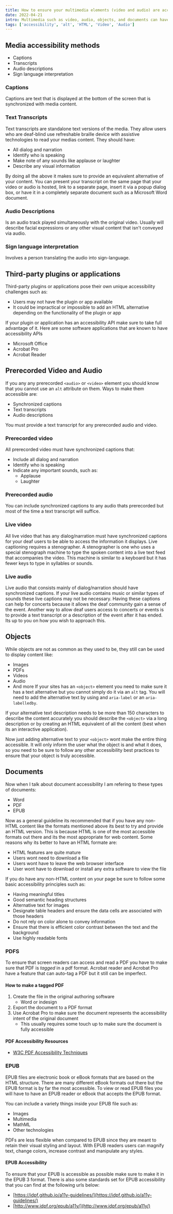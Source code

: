 ```yaml
---
title: How to ensure your multimedia elements (video and audio) are accessible to your users
date: 2022-04-21
intro: Multimedia such as video, audio, objects, and documents can have their own accessibility challenges. There are somethings though we should do to ensure that our media is available and accessible to all types of users. 
tags: ['accessibility', 'alt', 'HTML', 'Video', 'Audio']
---
```

## Media accessibility methods
- Captions
- Transcripts  
- Audio descriptions 
- Sign language interpretation 

### Captions
Captions are text that is displayed at the bottom of the screen that is synchronized with media content.
### Text Transcripts
Text transcripts are standalone text versions of the media. They allow users who are deaf-blind use refreshable braille device with assistive technologies to read your medias content. They should have: 
- All dialog and narration
- Identify who is speaking
- Make note of any sounds like applause or laughter
- Describe any visual information

By doing all the above it makes sure to provide an equivalent alternative of your content. You can present your transcript on the same page that your video or audio is hosted, link to a separate page, insert it via a popup dialog box, or have it in a completely separate document such as a Microsoft Word document. 

### Audio Descriptions
Is an audio track played simultaneously with the original video. Usually will describe facial expressions or any other visual content that isn't conveyed via audio.

### Sign language interpretation
Involves a person translating the audio into sign-language.

## Third-party plugins or applications
Third-party plugins or applications pose their own unique accessibility challenges such as: 
- Users may not have the plugin or app available
- It could be impractical or impossible to add an HTML alternative depending on the functionality of the plugin or app

If your plugin or application has an accessibility API make sure to take full advantage of it. Here are some software applications that are known to have accessibility APIs
- Microsoft Office
- Acrobat Pro
- Acrobat Reader

## Prerecorded Video and Audio
If you any any prerecorded `<audio>` or `<video>` element you should know that you cannot use an `alt` attribute on them. Ways to make them accessible are:
- Synchronized captions
- Text transcripts
- Audio descriptions
<div class="callout"><p>You must provide a text transcript for any prerecorded audio and video.</p></div>

### Prerecorded video
All prerecorded video must have synchronized captions that: 
- Include all dialog and narration
- Identify who is speaking
- Indicate any important sounds, such as: 
    - Applause
    - Laughter

### Prerecorded audio
You can include synchronized captions to any audio thats prerecorded but most of the time a text transcript will suffice. 

### Live video
All live video that has any dialog/narration must have synchronized captions for your deaf users to be able to access the information it displays. Live captioning requires a stenographer. A stenographer is one who uses a special stenograph machine to type the spoken content into a live text feed that accompanies the video. This machine is similar to a keyboard but it has fewer keys to type in syllables or sounds. 

### Live audio 
Live audio that consists mainly of dialog/narration should have synchronized captions. If your live audio contains music or similar types of sounds these live captions may not be necessary. Having these captions can help for concerts because it allows the deaf community gain a sense of the event. Another way to allow deaf users access to concerts or events is to provide a text transcript or a description of the event after it has ended. Its up to you on how you wish to approach this. 


## Objects
While objects are not as common as they used to be, they still can be used to display content like: 
- Images 
- PDFs
- Videos
- Audio
- And more
If your sites has an `<object>` element you need to make sure it has a text alternative but you cannot simply do it via an `alt` tag. You will need to add the alternative text by using and `aria-label` or an `aria-labelledby`. 

If your alternative text description needs to be more than 150 characters to describe the content accurately you should describe the `<object>` via a long description or by creating an HTML equivalent of all the content (best when its an interactive application).

Now just adding alternative text to your `<object>` wont make the entire thing accessible. It will only inform the user what the object is and what it does, so you need to be sure to follow any other accessibility best practices to ensure that your object is truly accessible.


## Documents
Now when I talk about document accessibility I am refering to these types of documents: 
- Word
- PDF
- EPUB

Now as a general guideline its recommended that if you have any non-HTML content like the formats mentioned above its best to try and provide an HTML version. This is because HTML is one of the most accessible formats out there and its the most appropriate for web content. 
Some reasons why its better to have an HTML formate are: 
- HTML features are quite mature
- Users wont need to download a file
- Users wont have to leave the web browser interface
- User wont have to download or install any extra software to view the file

If you do have any non-HTML content on your page be sure to follow some basic accessibility principles such as: 
- Having meaningful titles
- Good semantic heading structures
- Alternative text for images
- Designate table headers and ensure the data cells are associated with those headers
- Do not rely on color alone to convey information
- Ensure that there is efficient color contrast between the text and the background
- Use highly readable fonts

### PDFS
To ensure that screen readers can access and read a PDF you have to make sure that PDF is *tagged* in a pdf format. Acrobat reader and Acrobat Pro have a feature that can auto-tag a PDF but it still can be imperfect. 
#### How to make a tagged PDF
1. Create the file in the original authoring software
    - Word or indesign
2. Export the document to a PDF format
3. Use Acrobat Pro to make sure the document represents  the accessibility intent of the original document
    - This usually requires some touch up to make sure the document is fully accessible
#### PDF Accessibility Resources
- [W3C PDF Accessibility Techniques](https://www.w3.org/WAI/WCAG21/Techniques/#pdf)

### EPUB
EPUB files are electronic book or eBook formats that are based on the HTML structure. There are many different eBook formats out there but the EPUB format is by far the most accessible. To view or read EPUB files you will have to have an EPUB reader or eBook that accepts the EPUB format.

You can include a variety things inside your EPUB file such as: 
- Images
- Multimedia
- MathML
- Other technologies

PDFs are less flexible when compared to EPUB since they are meant to retain their visual styling and layout. With EPUB readers users can magnify text, change colors, increase contrast and manipulate any styles. 

#### EPUB Accessibility 
To ensure that your EPUB is accessible as possible make sure to make it in the EPUB 3 format. There is also some standards set for EPUB accessibility that you can find at the following urls below: 
- [https://idpf.github.io/a11y-guidelines/](https://idpf.github.io/a11y-guidelines/)
- [http://www.idpf.org/epub/a11y/](http://www.idpf.org/epub/a11y/)